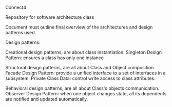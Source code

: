 Connect4

Repository for software architecture class

Document must outline final overview of the architectures and design patterns used.

Design patterns:

Creational design patterns, are about class instantiation. 
Singleton Design Pattern: ensures a class has only one instance

Structural design patterns, are all about Class and Object composition.
Facade Design Pattern: provide a unified interface to a set of interfaces in a subsystem. 
Private Class Data: control write access to class attributes.

Behavioral design patterns, are all about Class's objects communication. 
Observer Design Pattern: when one object changes state, all its dependents are notified and updated automatically. 
